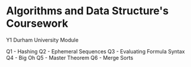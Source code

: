 # Algorithms and Data Structure's Coursework

Y1 Durham University Module

Q1 - Hashing 
Q2 - Ephemeral Sequences
Q3 - Evaluating Formula Syntax
Q4 - Big Oh
Q5 - Master Theorem
Q6 - Merge Sorts
